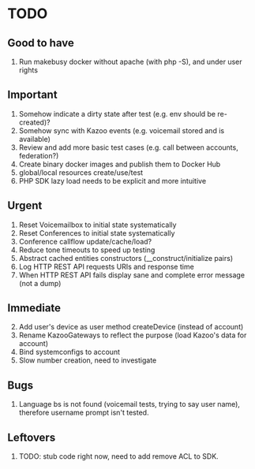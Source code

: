 # TODO

## Good to have

1. Run makebusy docker without apache (with php -S), and under user rights

## Important

1. Somehow indicate a dirty state after test (e.g. env should be re-created)?
2. Somehow sync with Kazoo events (e.g. voicemail stored and is available)
3. Review and add more basic test cases (e.g. call between accounts, federation?)
4. Create binary docker images and publish them to Docker Hub
5. global/local resources create/use/test
6. PHP SDK lazy load needs to be explicit and more intuitive

## Urgent

1. Reset Voicemailbox to initial state systematically
2. Reset Conferences to initial state systematically
3. Conference callflow update/cache/load?
4. Reduce tone timeouts to speed up testing
5. Abstract cached entities constructors (__construct/initialize pairs)
6. Log HTTP REST API requests URIs and response time
7. When HTTP REST API fails display sane and complete error message (not a dump)

## Immediate

2. Add user's device as user method createDevice (instead of account)
3. Rename KazooGateways to reflect the purpose (load Kazoo's data for account)
4. Bind systemconfigs to account
5. Slow number creation, need to investigate

## Bugs

1. Language bs is not found (voicemail tests, trying to say user name), therefore username prompt isn't tested.

## Leftovers

1. TODO: stub code right now, need to add remove ACL to SDK.

